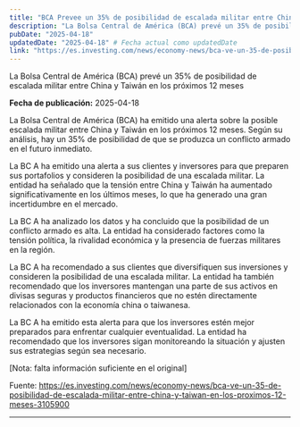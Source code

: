 ```yaml
---
title: "BCA Prevee un 35% de posibilidad de escalada militar entre China y Taiwán en los próximos 12 meses "
description: "La Bolsa Central de América (BCA) prevé un 35% de posibilidad de escalada militar entre China y Taiwán en los próximos 12 meses"
pubDate: "2025-04-18"
updatedDate: "2025-04-18" # Fecha actual como updatedDate
link: "https://es.investing.com/news/economy-news/bca-ve-un-35-de-posibilidad-de-escalada-militar-entre-china-y-taiwan-en-los-proximos-12-meses-3105900"
---
```


La Bolsa Central de América (BCA) prevé un 35% de posibilidad de escalada militar entre China y Taiwán en los próximos 12 meses

**Fecha de publicación:** 2025-04-18

La Bolsa Central de América (BCA) ha emitido una alerta sobre la posible escalada militar entre China y Taiwán en los próximos 12 meses. Según su análisis, hay un 35% de posibilidad de que se produzca un conflicto armado en el futuro inmediato.

La BC A ha emitido una alerta a sus clientes y inversores para que preparen sus portafolios y consideren la posibilidad de una escalada militar. La entidad ha señalado que la tensión entre China y Taiwán ha aumentado significativamente en los últimos meses, lo que ha generado una gran incertidumbre en el mercado.

La BC A ha analizado los datos y ha concluido que la posibilidad de un conflicto armado es alta. La entidad ha considerado factores como la tensión política, la rivalidad económica y la presencia de fuerzas militares en la región.

La BC A ha recomendado a sus clientes que diversifiquen sus inversiones y consideren la posibilidad de una escalada militar. La entidad ha también recomendado que los inversores mantengan una parte de sus activos en divisas seguras y productos financieros que no estén directamente relacionados con la economía china o taiwanesa.

La BC A ha emitido esta alerta para que los inversores estén mejor preparados para enfrentar cualquier eventualidad. La entidad ha recomendado que los inversores sigan monitoreando la situación y ajusten sus estrategias según sea necesario.

[Nota: falta información suficiente en el original]

Fuente: https://es.investing.com/news/economy-news/bca-ve-un-35-de-posibilidad-de-escalada-militar-entre-china-y-taiwan-en-los-proximos-12-meses-3105900

---
